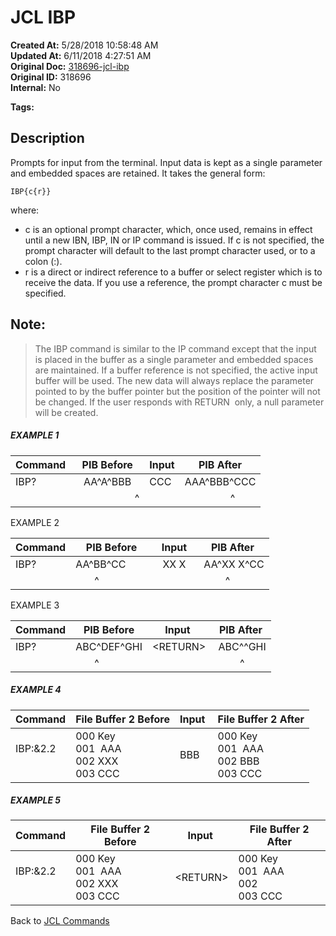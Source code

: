 # JCL IBP

**Created At:** 5/28/2018 10:58:48 AM  
**Updated At:** 6/11/2018 4:27:51 AM  
**Original Doc:** [318696-jcl-ibp](https://docs.jbase.com/45792-jcl/318696-jcl-ibp)  
**Original ID:** 318696  
**Internal:** No  

**Tags:**
<badge text='jcl' vertical='middle' />
<badge text='buffer' vertical='middle' />

## Description 

Prompts for input from the terminal. Input data is kept as a single parameter and embedded spaces are retained. It takes the general form:

```
IBP{c{r}}
```

where:

- c is an optional prompt character, which, once used, remains in effect until a new IBN, IBP, IN or IP command is issued. If c is not specified, the prompt character will default to the last prompt character used, or to a colon (:).
- r is a direct or indirect reference to a buffer or select register which is to receive the data. If you use a reference, the prompt character c must be specified.




## Note: 


> The IBP command is similar to the IP command except that the input is placed in the buffer as a single parameter and embedded spaces are maintained. If a buffer reference is not specified, the active input buffer will be used. The new data will always replace the parameter pointed to by the buffer pointer but the position of the pointer will not be changed. If the user responds with RETURN  only, a null parameter will be created.




##### EXAMPLE 1 


| Command<br> | PIB Before<br> | Input | PIB After<br> |
| --- | --- | --- | --- |
| IBP?<br> |    AA^A^BBB<br> | CCC | AAA^BBB^CCC<br> |
| <br> |                       ^ | <br> |                  ^ |




EXAMPLE 2


| Command<br> | PIB Before<br> | Input | PIB After<br> |
| --- | --- | --- | --- |
| IBP?  <br> | AA^BB^CC        <br> |   XX X  <br> |  AA^XX X^CC<br> |
| <br> |        ^         | <br> |          ^ |




EXAMPLE 3


| Command<br> | PIB Before<br> | Input  | PIB After<br> |
| --- | --- | --- | --- |
| IBP?      <br> | ABC^DEF^GHI<br> | &lt;RETURN&gt;<br> |  ABC^^GHI<br> |
| <br> |        ^     | <br> |          ^ |




##### EXAMPLE 4


| Command<br> | File Buffer 2 Before<br> | Input  | File Buffer 2 After<br> |
| --- | --- | --- | --- |
| IBP:&2.2<br><br> | 000 Key<br>001  AAA<br>002 XXX<br>003 CCC<br> | BBB | 000 Key<br>001  AAA<br>002 BBB<br>003 CCC<br> |




##### EXAMPLE 5


| Command<br> | File Buffer 2 Before<br> | Input  | File Buffer 2 After<br> |
| --- | --- | --- | --- |
| IBP:&2.2<br><br> | 000 Key<br>001  AAA<br>002 XXX<br>003 CCC<br> | &lt;RETURN&gt; | 000 Key<br>001  AAA<br>002<br>003 CCC<br> |




Back to [JCL Commands](./../jcl-commands)
